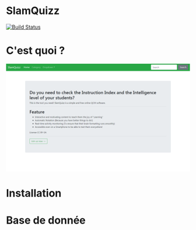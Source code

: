 # SlamQuizz 
[![Build Status](https://travis-ci.com/damonreborn/slamquizz.svg?branch=master)](https://travis-ci.com/damonreborn/slamquizz)

# C'est quoi ?
![x](https://raw.githubusercontent.com/damonreborn/slamquizz/master/assets/enHome.png)

# Installation

# Base de donnée
